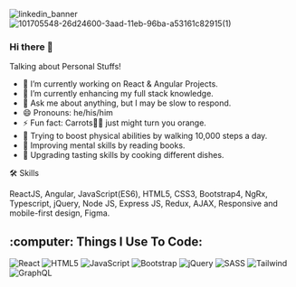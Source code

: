 ![linkedin_banner](https://user-images.githubusercontent.com/97899907/163693250-4f1fc2c9-f9dd-4951-88e6-255f7ee8e6d4.png)
![101705548-26d24600-3aad-11eb-96ba-a53161c82915(1)](https://user-images.githubusercontent.com/97899907/163699269-6bb48586-f635-4805-8d83-d248274ba838.jpg)

### Hi there 👋

Talking about Personal Stuffs!

- 🔭 I’m currently working on React & Angular Projects.
- 🌱 I’m currently enhancing my full stack knowledge.
- 💬 Ask me about anything, but I may be slow to respond.
- 😄 Pronouns: he/his/him
- ⚡ Fun fact: Carrots🥕🥕 just might turn you orange.
- 🏃 Trying to boost physical abilities by walking 10,000 steps a day.
- 📗 Improving mental skills by reading books. 
- 🍕 Upgrading tasting skills by cooking different dishes. 

🛠 Skills

ReactJS, Angular, JavaScript(ES6), HTML5, CSS3, Bootstrap4, NgRx, Typescript, jQuery, Node JS, Express JS, Redux, AJAX, Responsive and mobile-first design, Figma.

<h2 align="left"> :computer: Things I Use To Code:</h2>

![React](https://img.shields.io/badge/react-%2320232a.svg?style=for-the-badge&logo=react&logoColor=%2361DAFB) ![HTML5](https://img.shields.io/badge/html5-%23E34F26.svg?style=for-the-badge&logo=html5&logoColor=white) ![JavaScript](https://img.shields.io/badge/javascript-%23323330.svg?style=for-the-badge&logo=javascript&logoColor=%23F7DF1E) ![Bootstrap](https://img.shields.io/badge/bootstrap-%23563D7C.svg?style=for-the-badge&logo=bootstrap&logoColor=white) ![jQuery](https://img.shields.io/badge/jquery-%230769AD.svg?style=for-the-badge&logo=jquery&logoColor=white) ![SASS](https://img.shields.io/badge/SASS-hotpink.svg?style=for-the-badge&logo=SASS&logoColor=white) 
![Tailwind](https://img.shields.io/badge/Tailwind_CSS-38B2AC?style=for-the-badge&logo=tailwind-css&logoColor=white) ![GraphQL](https://img.shields.io/badge/GraphQl-E10098?style=for-the-badge&logo=graphql&logoColor=white)
